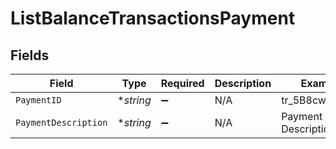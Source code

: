 # ListBalanceTransactionsPayment


## Fields

| Field                | Type                 | Required             | Description          | Example              |
| -------------------- | -------------------- | -------------------- | -------------------- | -------------------- |
| `PaymentID`          | **string*            | :heavy_minus_sign:   | N/A                  | tr_5B8cwPMGnU        |
| `PaymentDescription` | **string*            | :heavy_minus_sign:   | N/A                  | Payment Description  |